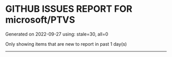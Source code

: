 
# GITHUB ISSUES REPORT FOR microsoft/PTVS


Generated on 2022-09-27 using: stale=30, all=0


Only showing items that are new to report in past 1 day(s)


---
